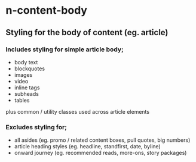 # n-content-body

## Styling for the body of content (eg. article)

### Includes styling for simple article body;

- body text
- blockquotes
- images
- video
- inline tags
- subheads
- tables

plus common / utility classes used across article elements


### Excludes styling for;

- all asides (eg. promo / related content boxes, pull quotes, big numbers)
- article heading styles (eg. headline, standfirst, date, byline)
- onward journey (eg. recommended reads, more-ons, story packages)
